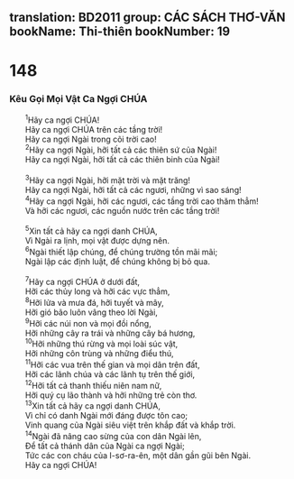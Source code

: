 translation: BD2011
group: CÁC SÁCH THƠ-VĂN
bookName: Thi-thiên 
bookNumber: 19
-------

<div class="title"><h1>148</h1><h3>Kêu Gọi Mọi Vật Ca Ngợi CHÚA</h3></div>
<span class="verse thi_148_1">  <sup>1</sup>Hãy ca ngợi CHÚA!<br/>  Hãy ca ngợi CHÚA trên các tầng trời!<br/>  Hãy ca ngợi Ngài trong cõi trời cao!<br/></span>
<span class="verse thi_148_2">  <sup>2</sup>Hãy ca ngợi Ngài, hỡi tất cả các thiên sứ của Ngài!<br/>  Hãy ca ngợi Ngài, hỡi tất cả các thiên binh của Ngài!<br/><br/></span>
<span class="verse thi_148_3">  <sup>3</sup>Hãy ca ngợi Ngài, hỡi mặt trời và mặt trăng!<br/>  Hãy ca ngợi Ngài, hỡi tất cả các ngươi, những vì sao sáng!<br/></span>
<span class="verse thi_148_4">  <sup>4</sup>Hãy ca ngợi Ngài, hỡi các ngươi, các tầng trời cao thăm thẳm!<br/>  Và hỡi các ngươi, các nguồn nước trên các tầng trời!<br/><br/></span>
<span class="verse thi_148_5">  <sup>5</sup>Xin tất cả hãy ca ngợi danh CHÚA,<br/>  Vì Ngài ra lịnh, mọi vật được dựng nên.<br/></span>
<span class="verse thi_148_6">  <sup>6</sup>Ngài thiết lập chúng, để chúng trường tồn mãi mãi;<br/>  Ngài lập các định luật, để chúng không bị bỏ qua.<br/><br/></span>
<span class="verse thi_148_7">  <sup>7</sup>Hãy ca ngợi CHÚA ở dưới đất,<br/>  Hỡi các thủy long và hỡi các vực thẳm,<br/></span>
<span class="verse thi_148_8">  <sup>8</sup>Hỡi lửa và mưa đá, hỡi tuyết và mây,<br/>  Hỡi gió bão luôn vâng theo lời Ngài,<br/></span>
<span class="verse thi_148_9">  <sup>9</sup>Hỡi các núi non và mọi đồi nổng,<br/>  Hỡi những cây ra trái và những cây bá hương,<br/></span>
<span class="verse thi_148_10">  <sup>10</sup>Hỡi những thú rừng và mọi loài súc vật,<br/>  Hỡi những côn trùng và những điểu thú,<br/></span>
<span class="verse thi_148_11">  <sup>11</sup>Hỡi các vua trên thế gian và mọi dân trên đất,<br/>  Hỡi các lãnh chúa và các lãnh tụ trên thế giới,<br/></span>
<span class="verse thi_148_12">  <sup>12</sup>Hỡi tất cả thanh thiếu niên nam nữ,<br/>  Hỡi quý cụ lão thành và hỡi những trẻ còn thơ.<br/></span>
<span class="verse thi_148_13">  <sup>13</sup>Xin tất cả hãy ca ngợi danh CHÚA,<br/>  Vì chỉ có danh Ngài mới đáng được tôn cao;<br/>  Vinh quang của Ngài siêu việt trên khắp đất và khắp trời.<br/></span>
<span class="verse thi_148_14">  <sup>14</sup>Ngài đã nâng cao sừng của con dân Ngài lên,<br/>  Ðể tất cả thánh dân của Ngài ca ngợi Ngài;<br/>  Tức các con cháu của I-sơ-ra-ên, một dân gần gũi bên Ngài.<br/>  Hãy ca ngợi CHÚA!<br/></span>
